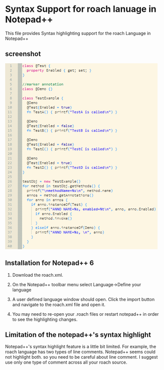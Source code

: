 # Syntax Support for roach lanuage in Notepad++

This file provides Syntax highlighting support for the roach Language in Notepad++

## screenshot

![Notepad++](screenshot.png)

## Installation for Notepad++ 6

1. Download the roach.xml.

2. On the Notepad++ toolbar menu select Language->Define your language

3. A user defined language window should open. Click the import button and navigate to the roach.xml file and open it.

4. You may need to re-open your .roach files or restart notepad++ in order to see the highlighting changes.

## Limitation of the notepad++'s syntax highlight

Notepad++'s syntax highlight feature is a little bit limited. For example, the roach language has two types of line comments. Notepad++ seems could not highlight both. so you need to be careful about line comment. I suggest use only one type of comment across all your roach source.